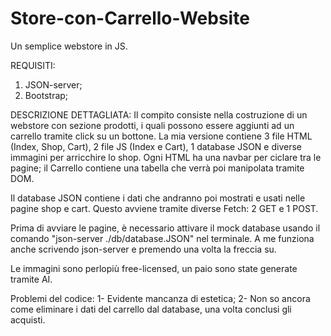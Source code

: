 # Store-con-Carrello-Website
Un semplice webstore in JS.

REQUISITI:
1. JSON-server;
2. Bootstrap;

DESCRIZIONE DETTAGLIATA:
Il compito consiste nella costruzione di un webstore con sezione prodotti, i quali possono essere aggiunti ad un carrello tramite click su un bottone.
La mia versione contiene 3 file HTML (Index, Shop, Cart), 2 file JS (Index e Cart), 1 database JSON e diverse immagini per arricchire lo shop.
Ogni HTML ha una navbar per ciclare tra le pagine; il Carrello contiene una tabella che verrà poi manipolata tramite DOM.

Il database JSON contiene i dati che andranno poi mostrati e usati nelle pagine shop e cart. Questo avviene tramite diverse Fetch: 2 GET e 1 POST.

Prima di avviare le pagine, è necessario attivare il mock database usando il comando "json-server ./db/database.JSON" nel terminale. 
A me funziona anche scrivendo json-server e premendo una volta la freccia su.

Le immagini sono perlopiù free-licensed, un paio sono state generate tramite AI.

Problemi del codice:
1- Evidente mancanza di estetica;
2- Non so ancora come eliminare i dati del carrello dal database, una volta conclusi gli acquisti. 
